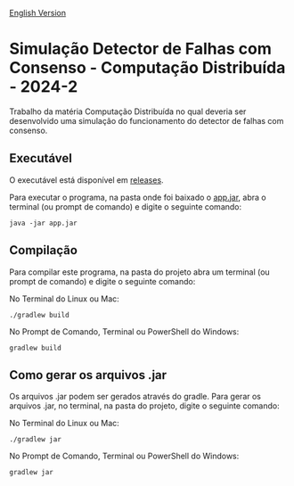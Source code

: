 [English Version](README.EN.md)

# Simulação Detector de Falhas com Consenso - Computação Distribuída - 2024-2

Trabalho da matéria Computação Distribuída no qual deveria ser desenvolvido uma simulação do funcionamento do detector de falhas com consenso.

## Executável

O executável está disponível em [releases](https://github.com/Henriquemcc/Simulacao_Detector_de_Falhas_com_Consenso_-_Computacao_Distribuida_-_2024-2/releases).

Para executar o programa, na pasta onde foi baixado o [app.jar](https://github.com/Henriquemcc/Simulacao_Detector_de_Falhas_com_Consenso_-_Computacao_Distribuida_-_2024-2/releases/latest/download/app.jar), abra o terminal (ou prompt de comando) e digite o seguinte comando:

```
java -jar app.jar
```

## Compilação

Para compilar este programa, na pasta do projeto abra um terminal (ou prompt de comando) e digite o seguinte comando:

No Terminal do Linux ou Mac:

```
./gradlew build
```

No Prompt de Comando, Terminal ou PowerShell do Windows:

```
gradlew build
```

## Como gerar os arquivos .jar

Os arquivos .jar podem ser gerados através do gradle. Para gerar os arquivos .jar, no terminal, na pasta do projeto, digite o seguinte comando:

No Terminal do Linux ou Mac:

```
./gradlew jar
```

No Prompt de Comando, Terminal ou PowerShell do Windows:

```
gradlew jar
```